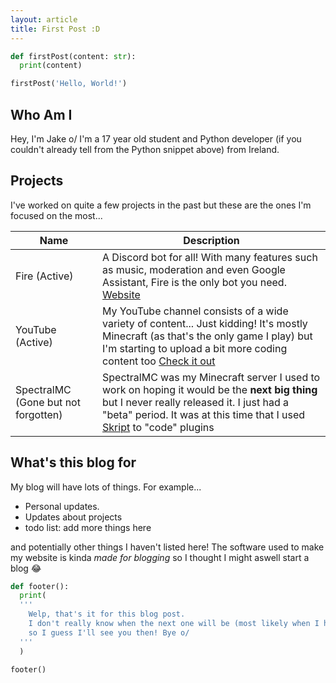 ```yaml
---
layout: article
title: First Post :D
---
```

```python
def firstPost(content: str):
  print(content)

firstPost('Hello, World!')
```

## Who Am I

Hey, I'm Jake o/ I'm a 17 year old student and Python developer (if you couldn't already tell from the Python snippet above) from Ireland.

## Projects

I've worked on quite a few projects in the past but these are the ones I'm focused on the most...

Name | Description
-----| ----------
Fire (Active) |  A Discord bot for all! With many features such as music, moderation and even Google Assistant, Fire is the only bot you need. [Website](https://fire.gaminggeek.dev/)
YouTube (Active) | My YouTube channel consists of a wide variety of content... Just kidding! It's mostly Minecraft (as that's the only game I play) but I'm starting to upload a bit more coding content too [Check it out](https://youtube.com/GamingGeek)
SpectralMC (Gone but not forgotten) | SpectralMC was my Minecraft server I used to work on hoping it would be the **next big thing** but I never really released it. I just had a "beta" period. It was at this time that I used [Skript](https://github.com/SkriptLang/Skript) to "code" plugins

## What's this blog for

My blog will have lots of things. For example...

* Personal updates.
* Updates about projects
* todo list: add more things here

and potentially other things I haven't listed here! The software used to make my website is kinda *made for blogging* so I thought I might aswell start a blog :joy:

```python
def footer():
  print(
  '''
    Welp, that's it for this blog post. 
    I don't really know when the next one will be (most likely when I have nothing to do)
    so I guess I'll see you then! Bye o/
  '''
  )
  
footer()
```